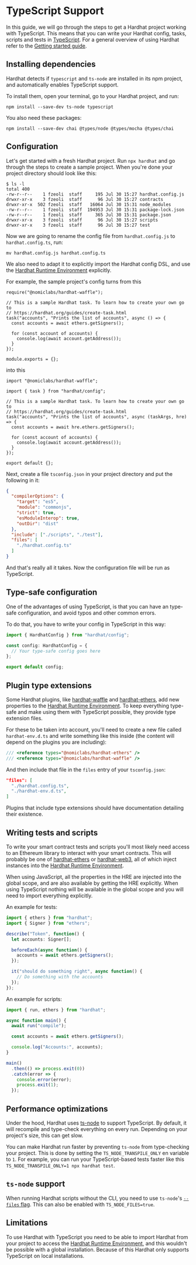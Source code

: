 # TypeScript Support

In this guide, we will go through the steps to get a Hardhat project working with TypeScript. This means that you can write your Hardhat config, tasks, scripts and tests in [TypeScript](https://www.typescriptlang.org/). For a general overview of using Hardhat refer to the [Getting started guide](../getting-started).

## Installing dependencies

Hardhat detects if `typescript` and `ts-node` are installed in its npm project,
and automatically enables TypeScript support.

To install them, open your terminal, go to your Hardhat project, and run:

```
npm install --save-dev ts-node typescript
```

You also need these packages:

```
npm install --save-dev chai @types/node @types/mocha @types/chai
```

## Configuration

Let's get started with a fresh Hardhat project. Run `npx hardhat` and go through the steps to create a sample project. When you're done your project directory should look like this:

```
$ ls -l
total 400
-rw-r--r--    1 fzeoli  staff     195 Jul 30 15:27 hardhat.config.js
drwxr-xr-x    3 fzeoli  staff      96 Jul 30 15:27 contracts
drwxr-xr-x  502 fzeoli  staff   16064 Jul 30 15:31 node_modules
-rw-r--r--    1 fzeoli  staff  194953 Jul 30 15:31 package-lock.json
-rw-r--r--    1 fzeoli  staff     365 Jul 30 15:31 package.json
drwxr-xr-x    3 fzeoli  staff      96 Jul 30 15:27 scripts
drwxr-xr-x    3 fzeoli  staff      96 Jul 30 15:27 test
```

Now we are going to rename the config file from `hardhat.config.js` to `hardhat.config.ts`, run:

```
mv hardhat.config.js hardhat.config.ts
```

We also need to adapt it to explicitly import the Hardhat config DSL, and use the [Hardhat Runtime Environment] explicitly.

For example, the sample project's config turns from this
```js{5,13}
require("@nomiclabs/hardhat-waffle");

// This is a sample Hardhat task. To learn how to create your own go to
// https://hardhat.org/guides/create-task.html
task("accounts", "Prints the list of accounts", async () => {
  const accounts = await ethers.getSigners();

  for (const account of accounts) {
    console.log(await account.getAddress());
  }
});

module.exports = {};
``` 

into this

```typescript{1-3,7,8,15}
import "@nomiclabs/hardhat-waffle";

import { task } from "hardhat/config";

// This is a sample Hardhat task. To learn how to create your own go to
// https://hardhat.org/guides/create-task.html
task("accounts", "Prints the list of accounts", async (taskArgs, hre) => {
  const accounts = await hre.ethers.getSigners();

  for (const account of accounts) {
    console.log(await account.getAddress());
  }
});

export default {};
```


Next, create a file `tsconfig.json` in your project directory and put the following in it:

```json
{
  "compilerOptions": {
    "target": "es5",
    "module": "commonjs",
    "strict": true,
    "esModuleInterop": true,
    "outDir": "dist"
  },
  "include": ["./scripts", "./test"],
  "files": [
    "./hardhat.config.ts"
  ]
}
```

And that's really all it takes. Now the configuration file will be run as TypeScript.

## Type-safe configuration

One of the advantages of using TypeScript, is that you can have an type-safe configuration, and avoid typos and other common errors.

To do that, you have to write your config in TypeScript in this way:

```ts
import { HardhatConfig } from "hardhat/config";

const config: HardhatConfig = {
  // Your type-safe config goes here
};

export default config;
```

## Plugin type extensions

Some Hardhat plugins, like [hardhat-waffle](https://github.com/nomiclabs/hardhat/tree/master/packages/hardhat-waffle) and [hardhat-ethers](https://github.com/nomiclabs/hardhat/tree/master/packages/hardhat-ethers), add new properties to the [Hardhat Runtime Environment]. To keep everything type-safe and make using them with TypeScript possible, they provide type extension files.

For these to be taken into account, you'll need to create a new file called `hardhat-env.d.ts` and write something like this inside (the content will depend on the plugins you are including):

```ts
/// <reference types="@nomiclabs/hardhat-ethers" />
/// <reference types="@nomiclabs/hardhat-waffle" />
```

And then include that file in the `files` entry of your `tsconfig.json`:

```json
"files": [
  "./hardhat.config.ts",
  "./hardhat-env.d.ts",
]
```

Plugins that include type extensions should have documentation detailing their existence.

## Writing tests and scripts

To write your smart contract tests and scripts you'll most likely need access to an Ethereum library to interact with your smart contracts. This will probably be one of [hardhat-ethers](https://github.com/nomiclabs/hardhat/tree/master/packages/hardhat-ethers) or [hardhat-web3](https://github.com/nomiclabs/hardhat/tree/master/packages/hardhat-web3), all of which inject instances into the [Hardhat Runtime Environment].

When using JavaScript, all the properties in the HRE are injected into the global scope, and are also available by getting the HRE explicitly. When using TypeScript nothing will be available in the global scope and you will need to import everything explicitly.

An example for tests:

```typescript
import { ethers } from "hardhat";
import { Signer } from "ethers";

describe("Token", function() {
  let accounts: Signer[];

  beforeEach(async function() {
    accounts = await ethers.getSigners();
  });

  it("should do something right", async function() {
    // Do something with the accounts
  });
});

```

An example for scripts:

```typescript
import { run, ethers } from "hardhat";

async function main() {
  await run("compile");

  const accounts = await ethers.getSigners();

  console.log("Accounts:", accounts);
}

main()
  .then(() => process.exit(0))
  .catch(error => {
    console.error(error);
    process.exit(1);
  });
```

## Performance optimizations

Under the hood, Hardhat uses [ts-node](https://www.npmjs.com/package/ts-node) to support TypeScript. By default, it
will recompile and type-check everything on every run. Depending on your project's size, this can get slow.

You can make Hardhat run faster by preventing `ts-node` from type-checking your project. This is done by setting the
`TS_NODE_TRANSPILE_ONLY` en variable to `1`. For example, you can run your TypeScript-based tests faster like this
`TS_NODE_TRANSPILE_ONLY=1 npx hardhat test`.

## `ts-node` support

When running Hardhat scripts without the CLI, you need to use `ts-node`'s [`--files` flag](https://www.npmjs.com/package/ts-node#help-my-types-are-missing).
This can also be enabled with `TS_NODE_FILES=true`. 

## Limitations

To use Hardhat with TypeScript you need to be able to import Hardhat from your project to access the [Hardhat Runtime Environment], and this wouldn't be possible with a global installation. Because of this Hardhat only supports TypeScript on local installations.

[Hardhat runtime environment]: ../advanced/hardhat-runtime-environment.md
